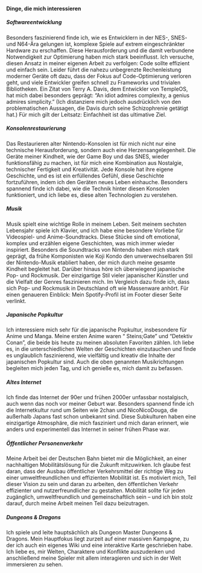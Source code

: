 #### Dinge, die mich interessieren

##### Softwareentwicklung

Besonders faszinierend finde ich, wie es Entwicklern in der NES-, SNES- und N64-Ära gelungen ist, komplexe Spiele auf extrem eingeschränkter Hardware zu erschaffen. Diese Herausforderung und die damit verbundene Notwendigkeit zur Optimierung haben mich stark beeinflusst. Ich versuche, diesen Ansatz in meiner eigenen Arbeit zu verfolgen: Code sollte effizient und einfach sein. Leider führt die nahezu unbegrenzte Rechenleistung moderner Geräte oft dazu, dass der Fokus auf Code-Optimierung verloren geht, und viele Entwickler greifen schnell zu Frameworks und trivialen Bibliotheken. Ein Zitat von Terry A. Davis, dem Entwickler von TempleOS, hat mich dabei besonders geprägt: “An idiot admires complexity, a genius admires simplicity.” (Ich distanziere mich jedoch ausdrücklich von den problematischen Aussagen, die Davis durch seine Schizophrenie getätigt hat.) Für mich gilt der Leitsatz: Einfachheit ist das ultimative Ziel.

##### Konsolenrestaurierung

Das Restaurieren alter Nintendo-Konsolen ist für mich nicht nur eine technische Herausforderung, sondern auch eine Herzensangelegenheit. Die Geräte meiner Kindheit, wie der Game Boy und das SNES, wieder funktionsfähig zu machen, ist für mich eine Kombination aus Nostalgie, technischer Fertigkeit und Kreativität. Jede Konsole hat ihre eigene Geschichte, und es ist ein erfüllendes Gefühl, diese Geschichte fortzuführen, indem ich den Geräten neues Leben einhauche. Besonders spannend finde ich dabei, wie die Technik hinter diesen Konsolen funktioniert, und ich liebe es, diese alten Technologien zu verstehen.

##### Musik

Musik spielt eine wichtige Rolle in meinem Leben. Seit meinem sechsten Lebensjahr spiele ich Klavier, und ich habe eine besondere Vorliebe für Videospiel- und Anime-Soundtracks. Diese Stücke sind oft emotional, komplex und erzählen eigene Geschichten, was mich immer wieder inspiriert. Besonders die Soundtracks von Nintendo haben mich stark geprägt, da frühe Komponisten wie Koji Kondo den unverwechselbaren Stil der Nintendo-Musik etabliert haben, der mich durch meine gesamte Kindheit begleitet hat. Darüber hinaus höre ich überwiegend japanische Pop- und Rockmusik. Der einzigartige Stil vieler japanischer Künstler und die Vielfalt der Genres faszinieren mich. Im Vergleich dazu finde ich, dass sich Pop- und Rockmusik in Deutschland oft wie Massenware anhört. Für einen genaueren Einblick: Mein Spotify-Profil ist im Footer dieser Seite verlinkt. 

##### Japanische Popkultur

Ich interessiere mich sehr für die japanische Popkultur, insbesondere für Anime und Manga. Meine ersten Anime waren “ Steins;Gate” und “Detektiv Conan”, die beide bis heute zu meinen absoluten Favoriten zählen. Ich liebe es, in die unterschiedlichen Welten der Geschichten einzutauchen und finde es unglaublich faszinierend, wie vielfältig und kreativ die Inhalte der japanischen Popkultur sind. Auch die oben genannten Musikrichtungen begleiten mich jeden Tag, und ich genieße es, mich damit zu befassen. 

##### Altes Internet

Ich finde das Internet der 90er und frühen 2000er unfassbar nostalgisch, auch wenn das noch vor meiner Geburt war. Besonders spannend finde ich die Internetkultur rund um Seiten wie 2chan und NicoNicoDouga, die außerhalb Japans fast schon unbekannt sind. Diese Subkulturen haben eine einzigartige Atmosphäre, die mich fasziniert und mich daran erinnert, wie anders und experimentell das Internet in seiner frühen Phase war. 

##### Öffentlicher Personenverkehr

Meine Arbeit bei der Deutschen Bahn bietet mir die Möglichkeit, an einer nachhaltigen Mobilitätslösung für die Zukunft mitzuwirken. Ich glaube fest daran, dass der Ausbau öffentlicher Verkehrsmittel der richtige Weg zu einer umweltfreundlichen und effizienten Mobilität ist. Es motiviert mich, Teil dieser Vision zu sein und daran zu arbeiten, den öffentlichen Verkehr effizienter und nutzerfreundlicher zu gestalten. Mobilität sollte für jeden zugänglich, umweltfreundlich und gemeinschaftlich sein – und ich bin stolz darauf, durch meine Arbeit meinen Teil dazu beizutragen.

##### Dungeons & Dragons

Ich spiele und leite hauptsächlich als Dungeon Master Dungeons & Dragons. Mein Hauptfokus liegt zurzeit auf einer massiven Kampagne, zu der ich auch ein eigenes Wiki und eine interaktive Karte geschrieben habe. Ich liebe es, mir Welten, Charaktere und Konflikte auszudenken und anschließend meine Spieler mit allem interagieren und sich in der Welt immersieren zu sehen. 